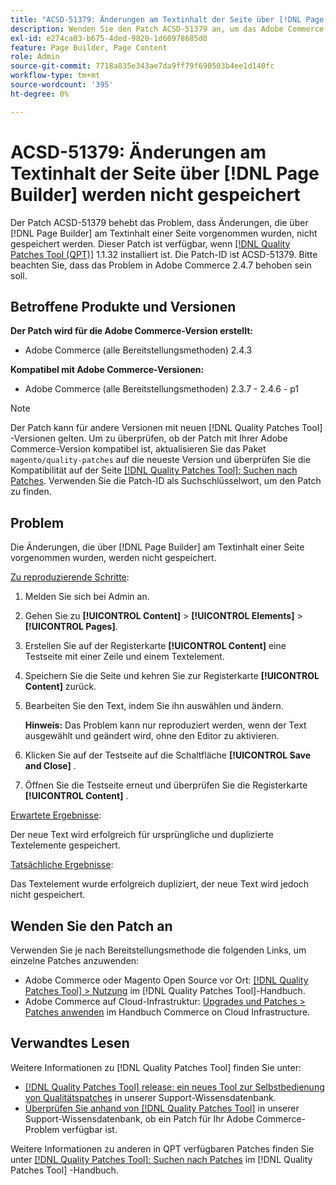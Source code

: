 ```yaml
---
title: "ACSD-51379: Änderungen am Textinhalt der Seite über [!DNL Page Builder] werden nicht gespeichert."
description: Wenden Sie den Patch ACSD-51379 an, um das Adobe Commerce-Problem zu beheben, bei dem die über [!DNL Page Builder] vorgenommenen Änderungen am Textinhalt einer Seite nicht gespeichert werden.
exl-id: e274ca03-b675-4ded-9820-1d60978685d0
feature: Page Builder, Page Content
role: Admin
source-git-commit: 7718a835e343ae7da9ff79f690503b4ee1d140fc
workflow-type: tm+mt
source-wordcount: '395'
ht-degree: 0%

---
```


# ACSD-51379: Änderungen am Textinhalt der Seite über [!DNL Page Builder] werden nicht gespeichert

Der Patch ACSD-51379 behebt das Problem, dass Änderungen, die über [!DNL Page Builder] am Textinhalt einer Seite vorgenommen wurden, nicht gespeichert werden. Dieser Patch ist verfügbar, wenn [[!DNL Quality Patches Tool (QPT)]](/help/announcements/adobe-commerce-announcements/magento-quality-patches-released-new-tool-to-self-serve-quality-patches.md) 1.1.32 installiert ist. Die Patch-ID ist ACSD-51379. Bitte beachten Sie, dass das Problem in Adobe Commerce 2.4.7 behoben sein soll.

## Betroffene Produkte und Versionen

**Der Patch wird für die Adobe Commerce-Version erstellt:**

* Adobe Commerce (alle Bereitstellungsmethoden) 2.4.3

**Kompatibel mit Adobe Commerce-Versionen:**

* Adobe Commerce (alle Bereitstellungsmethoden) 2.3.7 - 2.4.6 - p1

>[!NOTE]
>
>Der Patch kann für andere Versionen mit neuen [!DNL Quality Patches Tool] -Versionen gelten. Um zu überprüfen, ob der Patch mit Ihrer Adobe Commerce-Version kompatibel ist, aktualisieren Sie das Paket `magento/quality-patches` auf die neueste Version und überprüfen Sie die Kompatibilität auf der Seite [[!DNL Quality Patches Tool]: Suchen nach Patches](https://experienceleague.adobe.com/tools/commerce-quality-patches/index.html). Verwenden Sie die Patch-ID als Suchschlüsselwort, um den Patch zu finden.

## Problem

Die Änderungen, die über [!DNL Page Builder] am Textinhalt einer Seite vorgenommen wurden, werden nicht gespeichert.

<u>Zu reproduzierende Schritte</u>:

1. Melden Sie sich bei Admin an.
1. Gehen Sie zu **[!UICONTROL Content]** > **[!UICONTROL Elements]** > **[!UICONTROL Pages]**.
1. Erstellen Sie auf der Registerkarte **[!UICONTROL Content]** eine Testseite mit einer Zeile und einem Textelement.
1. Speichern Sie die Seite und kehren Sie zur Registerkarte **[!UICONTROL Content]** zurück.
1. Bearbeiten Sie den Text, indem Sie ihn auswählen und ändern.

   **Hinweis:** Das Problem kann nur reproduziert werden, wenn der Text ausgewählt und geändert wird, ohne den Editor zu aktivieren.

1. Klicken Sie auf der Testseite auf die Schaltfläche **[!UICONTROL Save and Close]** .
1. Öffnen Sie die Testseite erneut und überprüfen Sie die Registerkarte **[!UICONTROL Content]** .

<u>Erwartete Ergebnisse</u>:

Der neue Text wird erfolgreich für ursprüngliche und duplizierte Textelemente gespeichert.

<u>Tatsächliche Ergebnisse</u>:

Das Textelement wurde erfolgreich dupliziert, der neue Text wird jedoch nicht gespeichert.

## Wenden Sie den Patch an

Verwenden Sie je nach Bereitstellungsmethode die folgenden Links, um einzelne Patches anzuwenden:

* Adobe Commerce oder Magento Open Source vor Ort: [[!DNL Quality Patches Tool] > Nutzung](https://experienceleague.adobe.com/docs/commerce-operations/tools/quality-patches-tool/usage.html) im [!DNL Quality Patches Tool]-Handbuch.
* Adobe Commerce auf Cloud-Infrastruktur: [Upgrades und Patches > Patches anwenden](https://experienceleague.adobe.com/docs/commerce-cloud-service/user-guide/develop/upgrade/apply-patches.html) im Handbuch Commerce on Cloud Infrastructure.

## Verwandtes Lesen

Weitere Informationen zu [!DNL Quality Patches Tool] finden Sie unter:

* [[!DNL Quality Patches Tool] release: ein neues Tool zur Selbstbedienung von Qualitätspatches](/help/announcements/adobe-commerce-announcements/magento-quality-patches-released-new-tool-to-self-serve-quality-patches.md) in unserer Support-Wissensdatenbank.
* [Überprüfen Sie anhand von  [!DNL Quality Patches Tool]](/help/support-tools/patches-available-in-qpt-tool/check-patch-for-magento-issue-with-magento-quality-patches.md) in unserer Support-Wissensdatenbank, ob ein Patch für Ihr Adobe Commerce-Problem verfügbar ist.

Weitere Informationen zu anderen in QPT verfügbaren Patches finden Sie unter [[!DNL Quality Patches Tool]: Suchen nach Patches](https://experienceleague.adobe.com/tools/commerce-quality-patches/index.html) im [!DNL Quality Patches Tool] -Handbuch.
